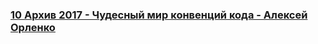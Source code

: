 ### [10 Архив 2017 - Чудесный мир конвенций кода - Алексей Орленко](https://www.youtube.com/watch?v=Igbs4BrIhKY)

